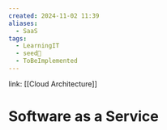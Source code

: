 ```yaml
---
created: 2024-11-02 11:39
aliases:
  - SaaS
tags:
  - LearningIT
  - seed🌱
  - ToBeImplemented
---
```


link: [[Cloud Architecture]]

# Software as a Service
